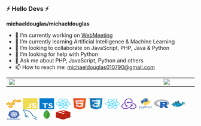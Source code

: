 ### ⚡ Hello Devs ⚡

**michaeldouglas/michaeldouglas**

- 🔭 I’m currently working on [WebMeeting](http://webmeeting1.com.br)
- 🌱 I’m currently learning Artificial Intelligence
  & Machine Learning
- 👯 I’m looking to collaborate on JavaScript, PHP, Java & Python
- 🤔 I’m looking for help with Python
- 💬 Ask me about PHP, JavaScript, Python and others
- 📫 How to reach me: michaeldouglas010790@gmail.com

<center>
  <table>  
    <tr>
        <td><img width="400px" align="left" src="https://github-readme-stats.vercel.app/api/top-langs/?username=michaeldouglas&hide=html&layout=compact&theme=radical"</td>
        <td><img width="495px" align="left" src="https://github-readme-stats.vercel.app/api?username=michaeldouglas&theme=radical"/></td>
    </tr>   
  </table>
</center>

<div style="display: inline_block"><br>
    <img align="center" alt="Wini-CSS" height="30" width="40" src="https://github.com/devicons/devicon/blob/master/icons/amazonwebservices/amazonwebservices-original.svg">
    <img align="center" alt="Wini-Js" height="30" width="40" src="https://raw.githubusercontent.com/devicons/devicon/master/icons/javascript/javascript-plain.svg">
    <img align="center" alt="Wini-Ts" height="30" width="40" src="https://raw.githubusercontent.com/devicons/devicon/master/icons/typescript/typescript-plain.svg">
    <img align="center" alt="Wini-React" height="30" width="40" src="https://raw.githubusercontent.com/devicons/devicon/master/icons/react/react-original.svg">
    <img align="center" alt="Wini-HTML" height="30" width="40" src="https://raw.githubusercontent.com/devicons/devicon/master/icons/html5/html5-original.svg">
    <img align="center" alt="Wini-CSS" height="30" width="40" src="https://raw.githubusercontent.com/devicons/devicon/master/icons/css3/css3-original.svg">
    <img align="center" alt="Wini-CSS" height="30" width="40" src="https://github.com/devicons/devicon/blob/master/icons/react/react-original.svg">
    <img align="center" alt="Wini-CSS" height="30" width="40" src="https://github.com/devicons/devicon/blob/master/icons/redux/redux-original.svg">
    <img align="center" alt="Wini-CSS" height="30" width="40" src="https://github.com/devicons/devicon/blob/master/icons/python/python-original-wordmark.svg">
    <img align="center" alt="Wini-CSS" height="30" width="40" src="https://github.com/devicons/devicon/blob/master/icons/r/r-original.svg">
    <img align="center" alt="Wini-CSS" height="30" width="40" src="https://github.com/devicons/devicon/blob/master/icons/docker/docker-original.svg">
    <img align="center" alt="Wini-CSS" height="30" width="40" src="https://github.com/devicons/devicon/blob/master/icons/kubernetes/kubernetes-plain-wordmark.svg">
    <img align="center" alt="Wini-CSS" height="30" width="40" src="https://github.com/devicons/devicon/blob/master/icons/mysql/mysql-original.svg">
    <img align="center" alt="Wini-CSS" height="30" width="40" src="https://github.com/devicons/devicon/blob/master/icons/mongodb/mongodb-original.svg">
    <img align="center" alt="Wini-CSS" height="30" width="40" src="https://github.com/devicons/devicon/blob/master/icons/redis/redis-original.svg">
</div>
